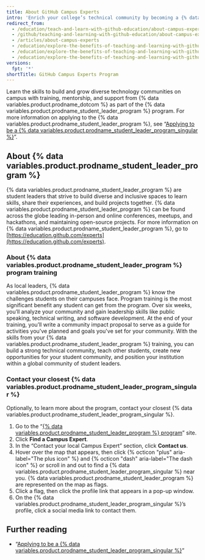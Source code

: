 ```yaml
---
title: About GitHub Campus Experts
intro: 'Enrich your college’s technical community by becoming a {% data variables.product.prodname_student_leader_program_singular %}.'
redirect_from:
  - /education/teach-and-learn-with-github-education/about-campus-experts
  - /github/teaching-and-learning-with-github-education/about-campus-experts
  - /articles/about-campus-experts
  - /education/explore-the-benefits-of-teaching-and-learning-with-github-education/about-campus-experts
  - /education/explore-the-benefits-of-teaching-and-learning-with-github-education/use-github-at-your-educational-institution/about-campus-experts
  - /education/explore-the-benefits-of-teaching-and-learning-with-github-education/use-github-at-your-educational-institution/about-github-campus-experts
versions:
  fpt: '*'
shortTitle: GitHub Campus Experts Program
---
```


Learn the skills to build and grow diverse technology communities on campus with training, mentorship, and support from {% data variables.product.prodname_dotcom %} as part of the {% data variables.product.prodname_student_leader_program %} program. For more information on applying to the {% data variables.product.prodname_student_leader_program %}, see “[Applying to be a {% data variables.product.prodname_student_leader_program_singular %}](/education/explore-the-benefits-of-teaching-and-learning-with-github-education/use-github-at-your-educational-institution/applying-to-be-a-github-campus-expert)”.

## About {% data variables.product.prodname_student_leader_program %}

{% data variables.product.prodname_student_leader_program %} are student leaders that strive to build diverse and inclusive spaces to learn skills, share their experiences, and build projects together. {% data variables.product.prodname_student_leader_program %} can be found across the globe leading in-person and online conferences, meetups, and hackathons, and maintaining open-source projects. For more information on {% data variables.product.prodname_student_leader_program %}, go to [https://education.github.com/experts](https://education.github.com/experts).

### About {% data variables.product.prodname_student_leader_program %} program training

As local leaders, {% data variables.product.prodname_student_leader_program %} know the challenges students on their campuses face. Program training is the most significant benefit any student can get from the program. Over six weeks, you’ll analyze your community and gain leadership skills like public speaking, technical writing, and software development. At the end of your training, you’ll write a community impact proposal to serve as a guide for activities you've planned and goals you've set for your community. With the skills from your {% data variables.product.prodname_student_leader_program %} training, you can build a strong technical community, teach other students, create new opportunities for your student community, and position your institution within a global community of student leaders.

### Contact your closest {% data variables.product.prodname_student_leader_program_singular %}

Optionally, to learn more about the program, contact your closest {% data variables.product.prodname_student_leader_program_singular %}.

1. Go to the “[{% data variables.product.prodname_student_leader_program %} program](https://education.github.com/students/experts)” site.
1. Click **Find a Campus Expert**.
1. In the “Contact your local Campus Expert” section, click **Contact us**.
1. Hover over the map that appears, then click {% octicon "plus" aria-label="The plus icon" %} and {% octicon "dash" aria-label="The dash icon" %} or scroll in and out to find a {% data variables.product.prodname_student_leader_program_singular %} near you. {% data variables.product.prodname_student_leader_program %} are represented on the map as flags.
1. Click a flag, then click the profile link that appears in a pop-up window.
1. On the {% data variables.product.prodname_student_leader_program_singular %}’s profile, click a social media link to contact them.

## Further reading

* “[Applying to be a {% data variables.product.prodname_student_leader_program_singular %}](/education/explore-the-benefits-of-teaching-and-learning-with-github-education/use-github-at-your-educational-institution/applying-to-be-a-github-campus-expert)”
